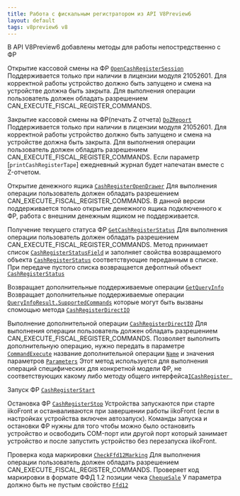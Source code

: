 ```yaml
---
title: Работа с фискальным регистратором из API V8Preview6
layout: default
tags: v8preview6 v8
---
```


В API V8Preview6 добавлены методы для работы непостредственно с ФР

Открытие кассовой смены на ФР
[`OpenCashRegisterSession`](https://iiko.github.io/front.api.sdk/v8/html/M_Resto_Front_Api_IOperationService_OpenCashRegisterSession.htm)
Поддерживается только при наличии в лицензии модуля 21052601. Для корректной работы устройство должно быть запущено и смена на устройстве должна быть закрыта.
Для выполнения операции пользователь должен обладать разрешением CAN_EXECUTE_FISCAL_REGISTER_COMMANDS.

Закрытие кассовой смены на ФР(печать Z отчета)
[`DoZReport`](https://iiko.github.io/front.api.sdk/v8/html/M_Resto_Front_Api_IOperationService_DoZReport.htm)
Поддерживается только при наличии в лицензии модуля 21052601. Для корректной работы устройство должно быть запущено и смена на устройстве должна быть закрыта.
Для выполнения операции пользователь должен обладать разрешением CAN_EXECUTE_FISCAL_REGISTER_COMMANDS.
Если параметр [`printCashRegisterTape`] ежедневный журнал будет напечатан вместе с Z-отчетом.

Открытие денежного ящика 
[`CashRegisterOpenDrawer`](https://iiko.github.io/front.api.sdk/v8/html/M_Resto_Front_Api_IOperationService_CashRegisterOpenDrawer.htm)
Для выполнения операции пользователь должен обладать разрешением CAN_EXECUTE_FISCAL_REGISTER_COMMANDS.
В данной версии поддерживается только открытие денежного ящика подключенного к ФР, работа с внешним денежным ящиком не поддерживается.

Получение текущего статуса ФР 
[`GetCashRegisterStatus`](https://iiko.github.io/front.api.sdk/v8/html/M_Resto_Front_Api_IOperationService_GetCashRegisterStatus.htm)
Для выполнения операции пользователь должен обладать разрешением CAN_EXECUTE_FISCAL_REGISTER_COMMANDS.
Метод принимает список [`CashRegisterStatusField`](https://iiko.github.io/front.api.sdk/v8/html/T_Resto_Front_Api_Data_Device_Tasks_CashRegisterStatusField.htm)
и заполняет свойства возвращаемого объекта [`CashRegisterStatus`](https://iiko.github.io/front.api.sdk/v8/html/T_Resto_Front_Api_Data_Device_Results_CashRegisterStatus.htm) соответствующие переданным в списке.
При передаче пустого списка возвращается дефолтный объект [`CashRegisterStatus`](https://iiko.github.io/front.api.sdk/v8/html/T_Resto_Front_Api_Data_Device_Results_CashRegisterStatus.htm)
 
Возвращает дополнительные поддерживаемые операции
[`GetQueryInfo`](https://iiko.github.io/front.api.sdk/v8/html/M_Resto_Front_Api_IOperationService_GetQueryInfo.htm)
Возвращает дополнительные поддерживаемые операции [`QueryInfoResult.SupportedCommands`](https://iiko.github.io/front.api.sdk/v8/html/P_Resto_Front_Api_Data_Device_Results_QueryInfoResult_SupportedCommands.htm)
которые могут быть вызваны  спомощью метода [`CashRegisterDirectIO`](https://iiko.github.io/front.api.sdk/v8/html/M_Resto_Front_Api_IOperationService_CashRegisterDirectIO.htm)

Выполнение дополнительной операции
[`CashRegisterDirectIO`](https://iiko.github.io/front.api.sdk/v8/html/M_Resto_Front_Api_IOperationService_CashRegisterDirectIO.htm)
Для выполнения операции пользователь должен обладать разрешением CAN_EXECUTE_FISCAL_REGISTER_COMMANDS.
Позволяет выполнить дополнительную операцию, нужно передать в параметре [`CommandExecute`](https://iiko.github.io/front.api.sdk/v8/html/T_Resto_Front_Api_Data_Device_Tasks_CommandExecute.htm)
название дополнительной операции [`Name`](https://iiko.github.io/front.api.sdk/v8/html/P_Resto_Front_Api_Data_Device_Tasks_CommandExecute_Name.htm) и значения параметров [`Parameters`](https://iiko.github.io/front.api.sdk/v8/html/P_Resto_Front_Api_Data_Device_Tasks_CommandExecute_Parameters.htm)
Этот метод используется для выполнения операций специфических для конкретной модели ФР, не соответствующих какому либо методу общего интерфейса[`ICashRegister `](https://iiko.github.io/front.api.sdk/v8/html/T_Resto_Front_Api_Devices_ICashRegister.htm)
 
Запуск ФР
[`CashRegisterStart`](https://iiko.github.io/front.api.sdk/v8/html/M_Resto_Front_Api_IOperationService_CashRegisterStart.htm)
 
Остановка ФР
[`CashRegisterStop`](https://iiko.github.io/front.api.sdk/v8/html/M_Resto_Front_Api_IOperationService_CashRegisterStop.htm)
Устройства запускаются при старте iikoFront и останваливаются при завершении работы iikoFront (если в настройках устройства включен автозапуск).
Команды запуска и остановки ФР нужны для того чтобы можно было остановить устройство и освободить COM-порт или другой порт который занимает устройство и после запустить устройство
без перезапуска iikoFront.

Проверка кода маркировки 
[`CheckFfd12Marking`](https://iiko.github.io/front.api.sdk/v8/html/M_Resto_Front_Api_IOperationService_CheckFfd12Marking.htm)
Для выполнения операции пользователь должен обладать разрешением CAN_EXECUTE_FISCAL_REGISTER_COMMANDS.
Проверяет код маркировки в формате ФФД 1.2 позиции чека [`ChequeSale`](https://iiko.github.io/front.api.sdk/v8/html/T_Resto_Front_Api_Data_Device_Tasks_ChequeSale.htm)
У параметра должно быть не пустым свойство [`Ffd12`](https://iiko.github.io/front.api.sdk/v8/html/P_Resto_Front_Api_Data_Device_Tasks_ChequeSale_Ffd12.htm)